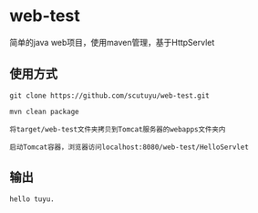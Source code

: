 # web-test

简单的java web项目，使用maven管理，基于HttpServlet

## 使用方式
`git clone https://github.com/scutuyu/web-test.git`

`mvn clean package`

`将target/web-test文件夹拷贝到Tomcat服务器的webapps文件夹内`

`启动Tomcat容器，浏览器访问localhost:8080/web-test/HelloServlet`

## 输出

```
hello tuyu.
```